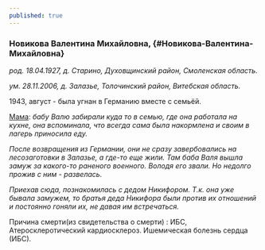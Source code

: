 ```yaml
---
published: true
---
```


### Новикова Валентина Михайловна,  {#Новикова-Валентина-Михайловна}

_род. 18.04.1927, д. Старино, Духовщинский район, Смоленская область._

_ум. 28.11.2006, д. Залазье, Толочинский район, Витебская область._

1943, август - была угнан в Германию вместе с семьёй. 

<a class="continue-reading" href="#Новикова-Светлана-Александровна">Мама</a>: <i>бабу Валю забирали куда то в семью, где она работала на кухне, она вспоминала, что всегда сама была накормлена и своим в лагерь приносила еду.

После возвращения из Германии, они не сразу завербовались на лесозаготовки в Залазье, а где-то еще жили. 
Там баба Валя вышла замуж за какого-то раненого военного. Володя его звали. Но недолго прожив с ним - развелась.

Приехав сюда, познакомилась с дедом Никифором. Т.к. она уже бывала замужем, то братья деда Никифора были против их отношений и постоянно гоняли их, не давая им встречаться.
</i>

Причина смерти(из свидетельства о смерти) : ИБС, Атеросклеротический кардиосклероз. Ишемическая болезнь сердца (ИБС).


        
